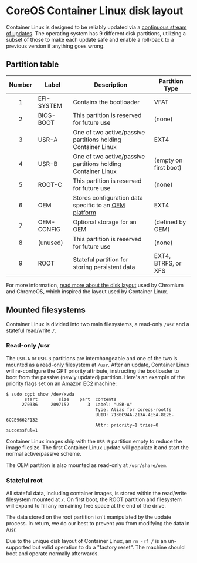 # CoreOS Container Linux disk layout

Container Linux is designed to be reliably updated via a [continuous stream of updates](https://coreos.com/why/#updates). The operating system has 9 different disk partitions, utilizing a subset of those to make each update safe and enable a roll-back to a previous version if anything goes wrong.

## Partition table

| Number | Label      | Description                                                       | Partition Type        |
|:------:|------------|-------------------------------------------------------------------|-----------------------|
| 1      | EFI-SYSTEM | Contains the bootloader                                           | VFAT                  |
| 2      | BIOS-BOOT  | This partition is reserved for future use                         | (none)                |
| 3      | USR-A      | One of two active/passive partitions holding Container Linux      | EXT4                  |
| 4      | USR-B      | One of two active/passive partitions holding Container Linux      | (empty on first boot) |
| 5      | ROOT-C     | This partition is reserved for future use                         | (none)                |
| 6      | OEM        | Stores configuration data specific to an [OEM platform][OEM docs] | EXT4                  |
| 7      | OEM-CONFIG | Optional storage for an OEM                                       | (defined by OEM)      |
| 8      | (unused)   | This partition is reserved for future use                         | (none)                |
| 9      | ROOT       | Stateful partition for storing persistent data                    | EXT4, BTRFS, or XFS   |

For more information, [read more about the disk layout][chromium disk format] used by Chromium and ChromeOS, which inspired the layout used by Container Linux.

[OEM docs]: notes-for-distributors.md
[chromium disk format]: http://www.chromium.org/chromium-os/chromiumos-design-docs/disk-format

## Mounted filesystems

Container Linux is divided into two main filesystems, a read-only `/usr` and a stateful read/write `/`.

### Read-only /usr

The `USR-A` or `USR-B` partitions are interchangeable and one of the two is mounted as a read-only filesystem at `/usr`. After an update, Container Linux will re-configure the GPT priority attribute, instructing the bootloader to boot from the passive (newly updated) partition. Here's an example of the priority flags set on an Amazon EC2 machine:

```
$ sudo cgpt show /dev/xvda
       start        size    part  contents
      270336     2097152       3  Label: "USR-A"
                                  Type: Alias for coreos-rootfs
                                  UUID: 7130C94A-213A-4E5A-8E26-6CCE9662F132
                                  Attr: priority=1 tries=0 successful=1
```

Container Linux images ship with the `USR-B` partition empty to reduce the image filesize. The first Container Linux update will populate it and start the normal active/passive scheme.

The OEM partition is also mounted as read-only at `/usr/share/oem`.

### Stateful root

All stateful data, including container images, is stored within the read/write filesystem mounted at `/`. On first boot, the ROOT partition and filesystem will expand to fill any remaining free space at the end of the drive.

The data stored on the root partition isn't manipulated by the update process. In return, we do our best to prevent you from modifying the data in /usr.

Due to the unique disk layout of Container Linux, an `rm -rf /` is an un-supported but valid operation to do a "factory reset". The machine should boot and operate normally afterwards.
